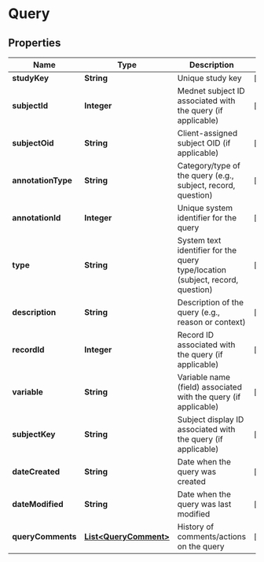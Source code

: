 

# Query

## Properties

Name | Type | Description | Notes
------------ | ------------- | ------------- | -------------
**studyKey** | **String** | Unique study key |  [optional]
**subjectId** | **Integer** | Mednet subject ID associated with the query (if applicable) |  [optional]
**subjectOid** | **String** | Client-assigned subject OID (if applicable) |  [optional]
**annotationType** | **String** | Category/type of the query (e.g., subject, record, question) |  [optional]
**annotationId** | **Integer** | Unique system identifier for the query |  [optional]
**type** | **String** | System text identifier for the query type/location (subject, record, question) |  [optional]
**description** | **String** | Description of the query (e.g., reason or context) |  [optional]
**recordId** | **Integer** | Record ID associated with the query (if applicable) |  [optional]
**variable** | **String** | Variable name (field) associated with the query (if applicable) |  [optional]
**subjectKey** | **String** | Subject display ID associated with the query (if applicable) |  [optional]
**dateCreated** | **String** | Date when the query was created |  [optional]
**dateModified** | **String** | Date when the query was last modified |  [optional]
**queryComments** | [**List&lt;QueryComment&gt;**](QueryComment.md) | History of comments/actions on the query |  [optional]




